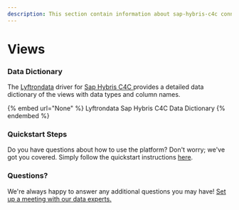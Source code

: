 ```yaml
---
description: This section contain information about sap-hybris-c4c connector views information
---
```


# Views

### Data Dictionary

The [Lyftrondata](https://www.lyftrondata.com/) driver for [Sap Hybris C4C](None/)[ ](https://www.lyftrondata.com/integration/sap-hybris-c4c/)provides a detailed data dictionary of the views with data types and column names.

{% embed url="None" %}
Lyftrondata Sap Hybris C4C Data Dictionary
{% endembed %}

### Quickstart Steps

Do you have questions about how to use the platform? Don't worry; we've got you covered. Simply follow the quickstart instructions [here](../README.md).

### Questions? <a href="#questions" id="questions"></a>

We're always happy to answer any additional questions you may have! [Set up a meeting with our data experts.](https://www.lyftrondata.com/book-a-meeting/)



